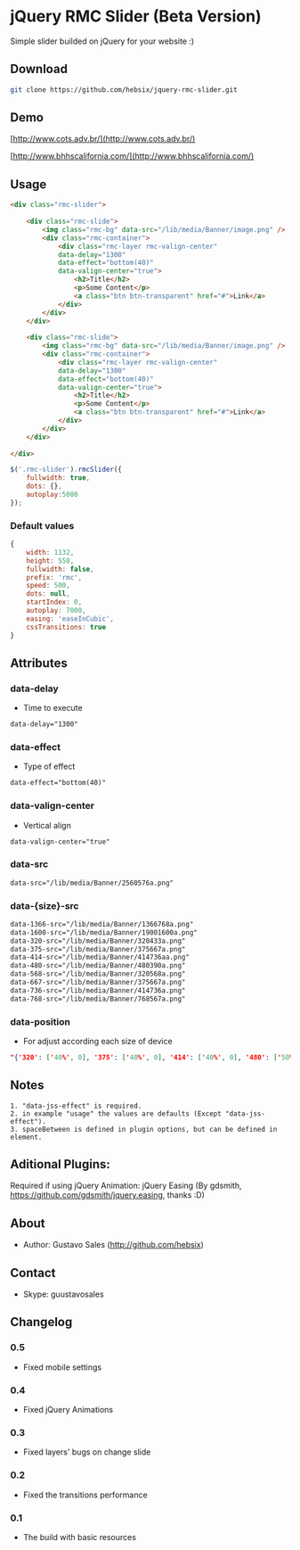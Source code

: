 # jQuery RMC Slider (Beta Version)
Simple slider builded on jQuery for your website :)

## Download

```bash
git clone https://github.com/hebsix/jquery-rmc-slider.git
```

## Demo
[http://www.cots.adv.br/](http://www.cots.adv.br/)

[http://www.bhhscalifornia.com/](http://www.bhhscalifornia.com/)


## Usage

```html
<div class="rmc-slider">
	
	<div class="rmc-slide">
		<img class="rmc-bg" data-src="/lib/media/Banner/image.png" />
		<div class="rmc-container">
			<div class="rmc-layer rmc-valign-center" 
			data-delay="1300" 
			data-effect="bottom(40)"  
			data-valign-center="true">
				<h2>Title</h2>
				<p>Some Content</p>
				<a class="btn btn-transparent" href="#">Link</a>
			</div>
		</div>
	</div>
	
	<div class="rmc-slide">
		<img class="rmc-bg" data-src="/lib/media/Banner/image.png" />
		<div class="rmc-container">
			<div class="rmc-layer rmc-valign-center" 
			data-delay="1300" 
			data-effect="bottom(40)"  
			data-valign-center="true">
				<h2>Title</h2>
				<p>Some Content</p>
				<a class="btn btn-transparent" href="#">Link</a>
			</div>
		</div>
	</div>
	
</div>
```

```javascript
$('.rmc-slider').rmcSlider({
    fullwidth: true,
    dots: {},
    autoplay:5000
});
```

### Default values
```javascript
{
    width: 1132,
    height: 558,
    fullwidth: false,
    prefix: 'rmc',
    speed: 500,
    dots: null,
    startIndex: 0,
    autoplay: 7000,
    easing: 'easeInCubic',
    cssTransitions: true
}
```


##  Attributes

### data-delay

- Time to execute

```html
data-delay="1300"
```

### data-effect
- Type of effect

```html
data-effect="bottom(40)"
```

### data-valign-center

- Vertical align

```html
data-valign-center="true"
```


### data-src
```html
data-src="/lib/media/Banner/2560576a.png"
```

### data-{size}-src
```html
data-1366-src="/lib/media/Banner/1366768a.png" 
data-1600-src="/lib/media/Banner/19001600a.png" 
data-320-src="/lib/media/Banner/320433a.png" 
data-375-src="/lib/media/Banner/375667a.png" 
data-414-src="/lib/media/Banner/414736aa.png" 
data-480-src="/lib/media/Banner/480390a.png" 
data-568-src="/lib/media/Banner/320568a.png" 
data-667-src="/lib/media/Banner/375667a.png" 
data-736-src="/lib/media/Banner/414736a.png" 
data-768-src="/lib/media/Banner/768567a.png" 
```


### data-position
- For adjust according each size of device
```json
"{'320': ['40%', 0], '375': ['40%', 0], '414': ['40%', 0], '480': ['50%', 0], '568': ['50%', 0], '667': ['50%', 0], '736': ['50%', 0], '768': ['50%', 0], '1024': ['50%', 0], '1200': ['50%', 0], '1366': ['50%', 0], '1600': ['50%', 0]}"
```
 
## Notes
    1. "data-jss-effect" is required.
    2. in example "usage" the values are defaults (Except "data-jss-effect").
    3. spaceBetween is defined in plugin options, but can be defined in element.

## Aditional Plugins:

Required if using jQuery Animation: jQuery Easing (By gdsmith, https://github.com/gdsmith/jquery.easing, thanks :D)

## About
- Author: Gustavo Sales (http://github.com/hebsix)


## Contact
- Skype: guustavosales

## Changelog

### 0.5
- Fixed mobile settings 

### 0.4
- Fixed jQuery Animations

### 0.3
- Fixed layers' bugs on change slide

### 0.2
- Fixed the transitions performance

### 0.1
- The build with basic resources


